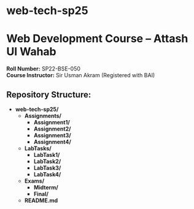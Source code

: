 # web-tech-sp25

# Web Development Course – Attash Ul Wahab

**Roll Number:** SP22-BSE-050  
**Course Instructor:** Sir Usman Akram (Registered with BAI)

## Repository Structure:

- **web-tech-sp25/**
  - **Assignments/**
    - **Assignment1/**
    - **Assignment2/**
    - **Assignment3/**
    - **Assignment4/**
  - **LabTasks/**
    - **LabTask1/**
    - **LabTask2/**
    - **LabTask3/**
    - **LabTask4/**
  - **Exams/**
    - **Midterm/**
    - **Final/**
  - **README.md**